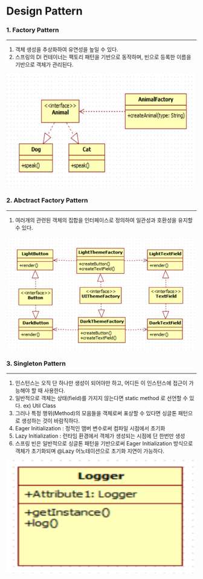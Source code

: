 # Design Pattern<br/>
### 1. Factory Pattern

---

1) 객체 생성을 추상화하여 유연성을 높일 수 있다.
2) 스프링의 DI 컨테이너는 팩토리 패턴을 기반으로 동작하며, 빈으로 등록한 이름을 기반으로 객체가 관리된다.

<img style="width:500px; height:300px;" src="https://github.com/huneeJung/DesignPattern/blob/main/Factory.png?raw=true"></img>

### 2. Abctract Factory Pattern

---

1) 여러개의 관련된 객체의 집합을 인터페이스로 정의하여 일관성과 호환성을 유지할 수 있다.

<img style="width:500px; height:300px;" src="https://github.com/huneeJung/DesignPattern/blob/main/AbstractFactory.png?raw=true"></img>

### 3. Singleton Pattern

---

1) 인스턴스는 오직 단 하나만 생성이 되어야만 하고, 어디든 이 인스턴스에 접근이 가능해야 할 때 사용한다.
2) 일반적으로 객체는 상태(field)를 가지지 않는다면 static method 로 선언할 수 있다. ex) Util Class
3) 그러나 특정 행위(Method)의 모음들을 객체로써 표상할 수 있다면 싱글톤 패턴으로 생성하는 것이 바람직하다.
4) Eager Initialization : 정적인 맴버 변수로써 컴파일 시점에서 초기화
5) Lazy Initialization : 런타임 환경에서 객체가 생성되는 시점에 단 한번만 생성
6) 스프링 빈은 일반적으로 싱글톤 패턴을 기반으로써 Eager Initialization 방식으로 객체가 초기화되며 @Lazy 어노테이션으로 초기화 지연이 가능하다.

<img style="width:500px; height:300px;" src="https://github.com/huneeJung/DesignPattern/blob/main/Singleton.png?raw=true"></img>
